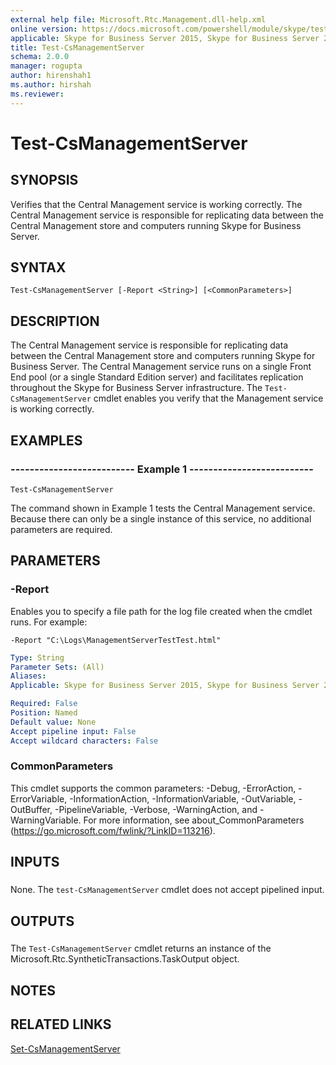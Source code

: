 ```yaml
---
external help file: Microsoft.Rtc.Management.dll-help.xml
online version: https://docs.microsoft.com/powershell/module/skype/test-csmanagementserver
applicable: Skype for Business Server 2015, Skype for Business Server 2019
title: Test-CsManagementServer
schema: 2.0.0
manager: rogupta
author: hirenshah1
ms.author: hirshah
ms.reviewer:
---
```


# Test-CsManagementServer

## SYNOPSIS
Verifies that the Central Management service is working correctly.
The Central Management service is responsible for replicating data between the Central Management store and computers running Skype for Business Server.


## SYNTAX

```
Test-CsManagementServer [-Report <String>] [<CommonParameters>]
```


## DESCRIPTION
The Central Management service is responsible for replicating data between the Central Management store and computers running Skype for Business Server.
The Central Management service runs on a single Front End pool (or a single Standard Edition server) and facilitates replication throughout the Skype for Business Server infrastructure.
The `Test-CsManagementServer` cmdlet enables you verify that the Management service is working correctly.


## EXAMPLES

### -------------------------- Example 1 --------------------------
```
Test-CsManagementServer
```

The command shown in Example 1 tests the Central Management service.
Because there can only be a single instance of this service, no additional parameters are required.


## PARAMETERS

### -Report
Enables you to specify a file path for the log file created when the cmdlet runs.
For example:

`-Report "C:\Logs\ManagementServerTestTest.html"`

```yaml
Type: String
Parameter Sets: (All)
Aliases: 
Applicable: Skype for Business Server 2015, Skype for Business Server 2019

Required: False
Position: Named
Default value: None
Accept pipeline input: False
Accept wildcard characters: False
```

### CommonParameters
This cmdlet supports the common parameters: -Debug, -ErrorAction, -ErrorVariable, -InformationAction, -InformationVariable, -OutVariable, -OutBuffer, -PipelineVariable, -Verbose, -WarningAction, and -WarningVariable. For more information, see about_CommonParameters (https://go.microsoft.com/fwlink/?LinkID=113216).

## INPUTS

###  
None.
The `test-CsManagementServer` cmdlet does not accept pipelined input.

## OUTPUTS

###  
The `Test-CsManagementServer` cmdlet returns an instance of the Microsoft.Rtc.SyntheticTransactions.TaskOutput object.

## NOTES

## RELATED LINKS

[Set-CsManagementServer](Set-CsManagementServer.md)

